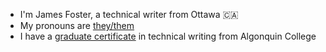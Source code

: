 - I'm James Foster, a technical writer from Ottawa 🇨🇦
- My pronouns are [they/them](https://en.pronouns.page/are/they/them)
- I have a [graduate certificate](https://www.algonquincollege.com/online/program-info/technical-writer/) in technical writing from Algonquin College
<!---
- I specialize in [technical manuals](link-to-portfolio-manual), [project2](link-to-portfolio-project2), and [project3](link-to-portfolio-project3)
--->

<!---
- My CV can be found [here](https://github.com/jamesdmfoster/CV)
- My portfolio can be found [here](https://github.com/jamesdmfoster/portfolio)
- Here is my [website](link-to-jekyll-website)
- I'm also on [LinkedIn](https://www.linkedin.com/in/jamesdmfoster/)
--->

<!---
jamesdmfoster/jamesdmfoster is a ✨ special ✨ repository because its `README.md` (this file) appears on your GitHub profile.
You can click the Preview link to take a look at your changes.
--->
